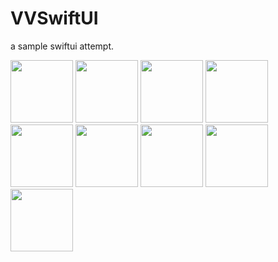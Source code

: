 # VVSwiftUI

a sample swiftui attempt. 

<img src="https://github.com/jiangshangwei/VVSwiftUI/assets/13128163/6b07530a-0a7c-4031-bd22-596c5c7221c2" width="100px">
<img src="https://github.com/jiangshangwei/VVSwiftUI/assets/13128163/8f87b364-4e62-4587-bbc8-0a3992989095" width="100px">
<img src="https://github.com/jiangshangwei/VVSwiftUI/assets/13128163/608fe085-2cc0-437e-a5aa-23ec1aa3e30d" width="100px">
<img src="https://github.com/jiangshangwei/VVSwiftUI/assets/13128163/9025480e-1fae-4427-8619-8f9739639068" width="100px">
<img src="https://github.com/jiangshangwei/VVSwiftUI/assets/13128163/37a66829-7bc0-40fa-adcd-a20888cfaa00" width="100px">
<img src="https://github.com/jiangshangwei/VVSwiftUI/assets/13128163/42f99477-0a10-4f6e-b718-26615ca14d8d" width="100px">
<img src="https://github.com/jiangshangwei/VVSwiftUI/assets/13128163/2e9e4782-bb23-4046-af54-772cf28ecd82" width="100px">
<img src="https://github.com/jiangshangwei/VVSwiftUI/assets/13128163/1d2830ae-9f69-408e-b49d-48dc9abe4e20" width="100px">
<img src="https://github.com/jiangshangwei/VVSwiftUI/assets/13128163/58e51955-3695-4617-871a-e83521b29e0b" width="100px">
